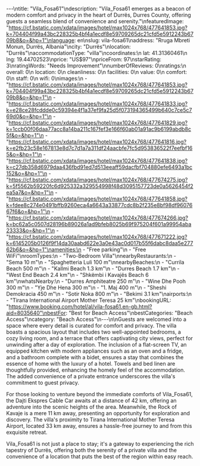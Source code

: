 ---\ntitle: "Vila_Fosa61"\ndescription: "Vila_Fosa61 emerges as a beacon of modern comfort and privacy in the heart of Durrës, Durres County, offering guests a seamless blend of convenience and serenity."\nfeaturedImage: "https://cf.bstatic.com/xdata/images/hotel/max1024x768/477641853.jpg?k=704404f99a43bc228325b4bf4a1ecdf8e59709265dc21cfd5e5912243b6709b8&o=&hp=1"\nlanguage: en\nslug: vila-fosa61\naddress: "Rruga Mbreti Monun, Durrës, Albania"\ncity: "Durrës"\nlocation: "Durrës"\naccommodationType: "villa"\ncoordinates:\n  lat: 41.31360461\n  lng: 19.44702523\nprice: "US$97"\npriceFrom: 97\nstarRating: 3\nratingWords: "Needs Improvement"\nnumberOfReviews: 0\nratings:\n  overall: 0\n  location: 0\n  cleanliness: 0\n  facilities: 0\n  value: 0\n  comfort: 0\n  staff: 0\n  wifi: 0\nimages:\n  - "https://cf.bstatic.com/xdata/images/hotel/max1024x768/477641853.jpg?k=704404f99a43bc228325b4bf4a1ecdf8e59709265dc21cfd5e5912243b6709b8&o=&hp=1"\n  - "https://cf.bstatic.com/xdata/images/hotel/max1024x768/477641833.jpg?k=e28ce28fcddde0c59394e4f1a37ef9fa25d5f073194365499b640c7ce5c769d0&o=&hp=1"\n  - "https://cf.bstatic.com/xdata/images/hotel/max1024x768/477641829.jpg?k=1ccb00f06daa77acc8a14ba211c167fef3e166f60ab01a91ac9b6199abdb8c5f&o=&hp=1"\n  - "https://cf.bstatic.com/xdata/images/hotel/max1024x768/477641816.jpg?k=e2fb23c58e167813e8d7c7d1a7a311df24aacbfe7fc5d953836522f7eefbf165&o=&hp=1"\n  - "https://cf.bstatic.com/xdata/images/hotel/max1024x768/477641838.jpg?k=c27db358d6979daa436fbd91ed7d513eeaff59dacfbf704880efe6493a1bc152&o=&hp=1"\n  - "https://cf.bstatic.com/xdata/images/hotel/max1024x768/477674275.jpg?k=5f5562b59220fc6d925332a329554998f48d3095157723de0a5626454f2ea5a7&o=&hp=1"\n  - "https://cf.bstatic.com/xdata/images/hotel/max1024x768/477641858.jpg?k=fdee8c274e0491bffb9260eca4a6643a33877cdc8b2f235e8bf98df9607667f6&o=&hp=1"\n  - "https://cf.bstatic.com/xdata/images/hotel/max1024x768/477674266.jpg?k=bc62a5c0507d28196b89026a1ad9bfeb8025b69f975204f601a99954aba23333&o=&hp=1"\n  - "https://cf.bstatic.com/xdata/images/hotel/max1024x768/477671222.jpg?k=6145205b0126f9f14da30aabd622e3a0e43ac0d017b55f6dabc8daa5e27762b6&o=&hp=1"\namenities:\n  - "Free parking"\n  - "Free WiFi"\nroomTypes:\n  - "Two-Bedroom Villa"\nnearbyRestaurants:\n  - "Sema 10 m"\n  - "Spaghetteria Luli 100 m"\nnearbyBeaches:\n  - "Currila Beach 500 m"\n  - "Kallmi Beach 1.3 km"\n  - "Durres Beach 1.7 km"\n  - "West End Beach 2.4 km"\n  - "Shkëmbi i Kavajës Beach 6 km"\nwhatsNearby:\n  - "Durres Amphiteatre 250 m"\n  - "Wine Dhe Pooh 300 m"\n  - "Yje Dhe Hena 300 m"\n  - "1. Maj 400 m"\n  - "Sheshi Demokracia 450 m"\n  - "Sotir Noka 800 m"\n  - "Bekimi 3.1 km"\nairports:\n  - "Tirana International Airport Mother Teresa 25 km"\nbookingURL: "https://www.booking.com/hotel/al/vila-fosa61.en-gb.html?aid=8035640"\nbestFor: "Best for Beach Access"\nbestCategories: "Beach Access"\ncategory: "Beach Access"\n---\n\nGuests are welcomed into a space where every detail is curated for comfort and privacy. The villa boasts a spacious layout that includes two well-appointed bedrooms, a cozy living room, and a terrace that offers captivating city views, perfect for unwinding after a day of exploration. The inclusion of a flat-screen TV, an equipped kitchen with modern appliances such as an oven and a fridge, and a bathroom complete with a bidet, ensures a stay that combines the essence of home with the luxury of a hotel. Towels and bed linen are thoughtfully provided, enhancing the homely feel of the accommodation. The added convenience of a private entrance underscores the villa's commitment to guest privacy.

For those looking to venture beyond the immediate comforts of Vila_Fosa61, the Dajti Ekspres Cable Car awaits at a distance of 42 km, offering an adventure into the scenic heights of the area. Meanwhile, the Rock of Kavaje is a mere 11 km away, presenting an opportunity for exploration and discovery. The villa's proximity to Tirana International Mother Teresa Airport, located 33 km away, ensures a hassle-free journey to and from this exquisite retreat.

Vila_Fosa61 is not just a place to stay; it's a gateway to experiencing the rich tapestry of Durrës, offering both the serenity of a private villa and the convenience of a location that puts the best of the region within easy reach.